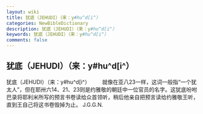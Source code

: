 ```yaml
---
layout: wiki
title: 犹底（JEHUDI）（来：y#hu^d[i^）
categories: NewBibleDictionary
description: 犹底（JEHUDI）（来：y#hu^d[i^）
keywords: 犹底（JEHUDI）（来：y#hu^d[i^）
comments: false
---
```


## 犹底（JEHUDI）（来：y#hu^d[i^）



犹底（JEHUDI）（来：y#hu^d[i^）
　　就像在亚八23一样，这词一般指“一个犹太人”，但在耶卅六14、21、23则是约雅敬的朝廷中一位官员的名字。这犹底吩咐巴录将耶利米所写的预言书卷读给众首领听，稍后他亲自把预言读给约雅敬王听，直到王自己将这书卷毁掉为止。
J.G.G.N.



